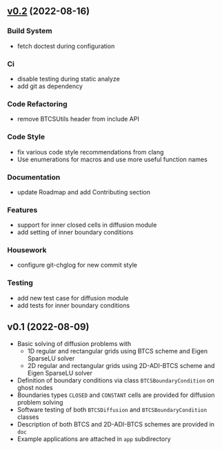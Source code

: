 
<a name="v0.2"></a>
## [v0.2](https://git.gfz-potsdam.de/sec34/tug/compare/v0.1...v0.2) (2022-08-16)

### Build System

* fetch doctest during configuration

### Ci

* disable testing during static analyze
* add git as dependency

### Code Refactoring

* remove BTCSUtils header from include API

### Code Style

* fix various code style recommendations from clang
* Use enumerations for macros and use more useful function names

### Documentation

* update Roadmap and add Contributing section

### Features

* support for inner closed cells in diffusion module
* add setting of inner boundary conditions

### Housework

* configure git-chglog for new commit style

### Testing

* add new test case for diffusion module
* add tests for inner boundary conditions

<a name="v0.1"></a>
## v0.1 (2022-08-09)

* Basic solving of diffusion problems with
  - 1D regular and rectangular grids using BTCS scheme and Eigen SparseLU solver
  - 2D regular and rectangular grids using 2D-ADI-BTCS scheme and Eigen SparseLU solver
* Definition of boundary conditions via class `BTCSBoundaryCondition` on ghost nodes 
* Boundaries types `CLOSED` and `CONSTANT` cells are provided for diffusion problem solving
* Software testing of both `BTCSDiffusion` and `BTCSBoundaryCondition` classes
* Description of both BTCS and 2D-ADI-BTCS schemes are provided in `doc`
* Example applications are attached in `app` subdirectory
  
